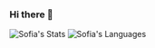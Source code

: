 ### Hi there 👋

<!--
**RochaSofia/RochaSofia** is a ✨ _special_ ✨ repository because its `README.md` (this file) appears on your GitHub profile.

Here are some ideas to get you started:

- 🔭 I’m currently working on ...
- 🌱 I’m currently learning ...
- 👯 I’m looking to collaborate on ...
- 🤔 I’m looking for help with ...
- 💬 Ask me about ...
- 📫 How to reach me: ...
- 😄 Pronouns: ...
- ⚡ Fun fact: ...
-->





![Sofia's Stats](https://github-readme-stats.vercel.app/api?username=RochaSofia&show_icons=true&theme=radical)
![Sofia's Languages](https://github-readme-stats.vercel.app/api/top-langs/?username=RochaSofia&layout=compact&theme=radical)
